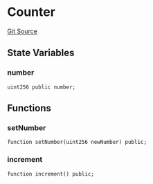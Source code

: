 # Counter
[Git Source](https://github.com/Prometheus-X-association/data-value-chain-tracker/blob/f5fc51f4370c215daf8b8d976e067a09a22686a3/src/Counter.sol)


## State Variables
### number

```solidity
uint256 public number;
```


## Functions
### setNumber


```solidity
function setNumber(uint256 newNumber) public;
```

### increment


```solidity
function increment() public;
```

